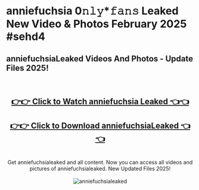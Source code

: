 # anniefuchsia 0𝚗𝚕𝚢*𝚏𝚊𝚗𝚜 Leaked New Video & Photos February 2025 #sehd4

<h2>anniefuchsiaLeaked Videos And Photos - Update Files 2025!</h2>
<br>
<div align="center">
<h2><a href="https://mediaupload.pro?title=anniefuchsia&ref=11F" rel="nofollow">👉👉 Click to Watch anniefuchsia Leaked 👈👈</a></h2>
<h2><a href="https://mediaupload.pro?title=anniefuchsia&ref=11F" rel="nofollow">👉👉 Click to Download anniefuchsiaLeaked 👈👈</a></h2>
<br>
Get anniefuchsialeaked and all content. Now you can access all videos and pictures of anniefuchsialeaked. New Updated Files 2025!
<br>
<br>
<a href="https://mediaupload.pro?title=anniefuchsia&ref=11F" rel="nofollow" data-target="animated-image.originalLink"><img src="https://i.ibb.co/Gkj2r4b/banner.png" alt="anniefuchsialeaked" style="max-width: 100%; display: inline-block;" data-target="animated-image.originalImage"></a>
</div>
<br>

